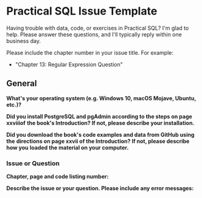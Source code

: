 # Practical SQL Issue Template

Having trouble with data, code, or exercises in Practical SQL? I'm glad to help.
Please answer these questions, and I'll typically reply within one business day.

Please include the chapter number in your issue title. For example:

- "Chapter 13: Regular Expression Question"
  
## General

**What's your operating system (e.g. Windows 10, macOS Mojave, Ubuntu, etc.)?**

**Did you install PostgreSQL and pgAdmin according to the steps on page xxviiiof**
**the book's Introduction? If not, please describe your installation.**

**Did you download the book's code examples and data from GitHub using the**
**directions on page xxvii of the Introduction? If not, please describe how you**
**loaded the material on your computer.**

### Issue or Question

**Chapter, page and code listing number:**

**Describe the issue or your question. Please include any error messages:**
